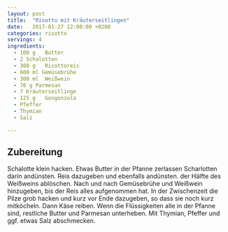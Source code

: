 ```yaml
---
layout: post
title:  "Risotto mit Kräuterseitlingen"
date:   2017-01-27 12:00:00 +0200
categories: risotto
servings: 4
ingredients:
  - 100 g	Butter
  - 2 Schalotten
  - 300 g	Risottoreis
  - 600 ml Gemüsebrühe
  - 300 ml	Weißwein
  - 70 g Parmesan
  - 7 Kräuterseitlinge
  - 125 g	Gongonzola
  - Pfeffer
  - Thymian
  - Salz

---
```


## Zubereitung

Schalotte klein hacken. Etwas Butter in der Pfanne zerlassen Scharlotten darin andünsten. Reis dazugeben und ebenfalls andünsten. der Hälfte des Weißweins ablöschen.
Nach und nach Gemüsebrühe und Weißwein hinzugeben, bis der Reis alles aufgenommen hat.
In der Zwischenzeit die Pilze grob hacken und kurz vor Ende dazugeben, so dass sie noch kurz mitköcheln. Dann Käse reiben.
Wenn die Flüssigkeiten alle in der Pfanne sind, restliche Butter und Parmesan unterheben. Mit Thymian, Pfeffer und ggf. etwas Salz abschmecken.
